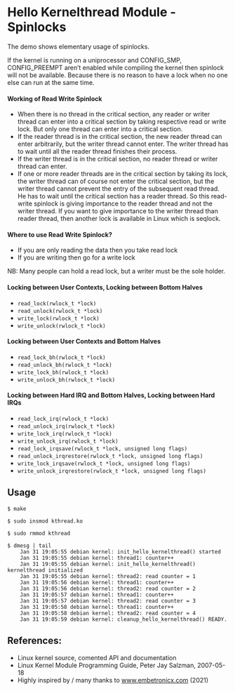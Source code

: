 # Hello Kernelthread Module - Spinlocks

The demo shows elementary usage of spinlocks.  

If the kernel is running on a uniprocessor and CONFIG_SMP, CONFIG_PREEMPT aren’t enabled while compiling the kernel then spinlock will not be available. Because there is no reason to have a lock when no one else can run at the same time.  

#### Working of Read Write Spinlock

 * When there is no thread in the critical section, any reader or writer thread can enter into a critical section by taking respective read or write lock. But only one thread can enter into a critical section.  
 * If the reader thread is in the critical section, the new reader thread can enter arbitrarily, but the writer thread cannot enter. The writer thread has to wait until all the reader thread finishes their process.
 * If the writer thread is in the critical section, no reader thread or writer thread can enter.
 * If one or more reader threads are in the critical section by taking its lock, the writer thread can of course not enter the critical section, but the writer thread cannot prevent the entry of the subsequent read thread. He has to wait until the critical section has a reader thread. So this read-write spinlock is giving importance to the reader thread and not the writer thread. If you want to give importance to the writer thread than reader thread, then another lock is available in Linux which is seqlock.

#### Where to use Read Write Spinlock?

 * If you are only reading the data then you take read lock
 * If you are writing then go for a write lock

NB: Many people can hold a read lock, but a writer must be the sole holder.  

#### Locking between User Contexts, Locking between Bottom Halves

 * ``read_lock(rwlock_t *lock)``
 * ``read_unlock(rwlock_t *lock)``
 * ``write_lock(rwlock_t *lock)``
 * ``write_unlock(rwlock_t *lock)``

#### Locking between User Contexts and Bottom Halves

 * ``read_lock_bh(rwlock_t *lock)``
 * ``read_unlock_bh(rwlock_t *lock)``
 * ``write_lock_bh(rwlock_t *lock)``
 * ``write_unlock_bh(rwlock_t *lock)``

#### Locking between Hard IRQ and Bottom Halves, Locking between Hard IRQs

 * ``read_lock_irq(rwlock_t *lock)``
 * ``read_unlock_irq(rwlock_t *lock)``
 * ``write_lock_irq(rwlock_t *lock)``
 * ``write_unlock_irq(rwlock_t *lock)``
 * ``read_lock_irqsave(rwlock_t *lock, unsigned long flags)``
 * ``read_unlock_irqrestore(rwlock_t *lock, unsigned long flags)``
 * ``write_lock_irqsave(rwlock_t *lock, unsigned long flags)``
 * ``write_unlock_irqrestore(rwlock_t *lock, unsigned long flags)``

## Usage

```
$ make

$ sudo insmod kthread.ko

$ sudo rmmod kthread

$ dmesg | tail
    Jan 31 19:05:55 debian kernel: init_hello_kernelthread() started
    Jan 31 19:05:55 debian kernel: thread1: counter++
    Jan 31 19:05:55 debian kernel: init_hello_kernelthread() kernelthread initialized
    Jan 31 19:05:55 debian kernel: thread2: read counter = 1
    Jan 31 19:05:56 debian kernel: thread1: counter++
    Jan 31 19:05:56 debian kernel: thread2: read counter = 2
    Jan 31 19:05:57 debian kernel: thread1: counter++
    Jan 31 19:05:57 debian kernel: thread2: read counter = 3
    Jan 31 19:05:58 debian kernel: thread1: counter++
    Jan 31 19:05:58 debian kernel: thread2: read counter = 4
    Jan 31 19:05:59 debian kernel: cleanup_hello_kernelthread() READY.
```

## References:
 * Linux kernel source, comented API and documentation
 * Linux Kernel Module Programming Guide, Peter Jay Salzman, 2007-05-18
 * Highly inspired by / many thanks to www.embetronicx.com (2021)
